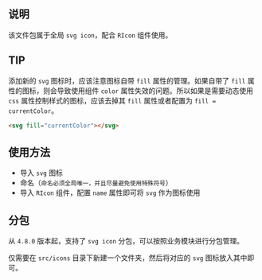 ## 说明

该文件包属于全局 `svg icon`，配合 `RIcon` 组件使用。

## TIP

添加新的 `svg` 图标时，应该注意图标自带 `fill` 属性的管理。如果自带了 `fill` 属性的图标，则会导致使用组件 `color` 属性失效的问题。所以如果是需要动态使用 `css` 属性控制样式的图标，应该去掉其 `fill` 属性或者配置为 `fill = currentColor`。

```html
<svg fill="currentColor"></svg>
```

## 使用方法

- 导入 `svg` 图标
- 命名（`命名必须全局唯一，并且尽量避免使用特殊符号`）
- 导入 `RIcon` 组件，配置 `name` 属性即可将 `svg` 作为图标使用

## 分包

从 `4.8.0` 版本起，支持了 `svg icon` 分包，可以按照业务模块进行分包管理。

仅需要在 `src/icons` 目录下新建一个文件夹，然后将对应的 `svg` 图标放入其中即可。
